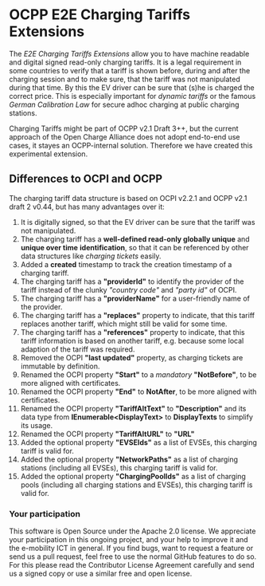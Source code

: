 # OCPP E2E Charging Tariffs Extensions

The *E2E Charging Tariffs Extensions* allow you to have machine readable and digital signed read-only charging tariffs.
It is a legal requirement in some countries to verify that a tariff is shown before, during and after the charging session
and to make sure, that the tariff was not manipulated during that time. By this the EV driver can be sure that (s)he is charged the correct price.
This is especially important for *dynamic tariffs* or the famous *German Calibration Law* for secure adhoc charging at public charging stations.

Charging Tariffs might be part of OCPP v2.1 Draft 3++, but the current approach of the Open Charge Alliance does not adopt end-to-end use cases, it stayes an OCPP-internal solution. Therefore we have created this experimental extension.

## Differences to OCPI and OCPP

The charging tariff data structure is based on OCPI v2.2.1 and OCPP v2.1 draft 2 v0.44, but has many advantages over it:

1. It is digitally signed, so that the EV driver can be sure that the tariff was not manipulated.
2. The charging tariff has a **well-defined read-only globally unique** and **unique over time** **identification**, so that it can be referenced by other data structures like *charging tickets* easily.
3. Added a **created** timestamp to track the creation timestamp of a charging tariff.
4. The charging tariff has a **"providerId"** to identify the provider of the tariff instead of the clunky *"country code"* and *"party id"* of OCPI.
5. The charging tariff has a **"providerName"** for a user-friendly name of the provider.
6. The charging tariff has a **"replaces"** property to indicate, that this tariff replaces another tariff, which might still be valid for some time.
7. The charging tariff has a **"references"** property to indicate, that this tariff information is based on another tariff, e.g. because some local adaption of the tariff was required.
8. Removed the OCPI **"last updated"** property, as charging tickets are immutable by definition.
9. Renamed the OCPI property **"Start"** to a _mandatory_ **"NotBefore"**, to be more aligned with certificates.
10. Renamed the OCPI property **"End"** to **NotAfter**, to be more aligned with certificates.
11. Renamed the OCPI property **"TariffAltText"** to **"Description"** and its data type from **IEnumerable&lt;DisplayText&gt;** to **DisplayTexts** to simplify its usage.
12. Renamed the OCPI property **"TariffAltURL"** to **"URL"**
13. Added the optional property **"EVSEIds"** as a list of EVSEs, this charging tariff is valid for.
14. Added the optional property **"NetworkPaths"** as a list of charging stations (including all EVSEs), this charging tariff is valid for.
15. Added the optional property **"ChargingPoolIds"** as a list of charging pools (including all charging stations and EVSEs), this charging tariff is valid for.


### Your participation

This software is Open Source under the Apache 2.0 license. We appreciate
your participation in this ongoing project, and your help to improve it
and the e-mobility ICT in general. If you find bugs, want to request a
feature or send us a pull request, feel free to use the normal GitHub
features to do so. For this please read the Contributor License Agreement
carefully and send us a signed copy or use a similar free and open license.
